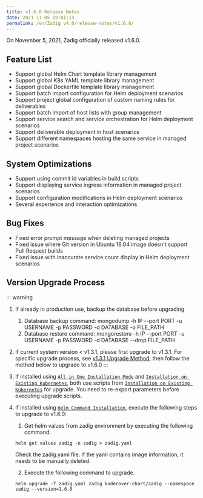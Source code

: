 ```yaml
---
title: v1.6.0 Release Notes
date: 2021-11-05 19:01:13
permalink: /en/Zadig v4.0/release-notes/v1.6.0/
---
```

On November 5, 2021, Zadig officially released v1.6.0.

## Feature List
- Support global Helm Chart template library management
- Support global K8s YAML template library management
- Support global Dockerfile template library management
- Support batch import configuration for Helm deployment scenarios
- Support project global configuration of custom naming rules for deliverables
- Support batch import of host lists with group management
- Support service search and service orchestration for Helm deployment scenarios
- Support deliverable deployment in host scenarios
- Support different namespaces hosting the same service in managed project scenarios

## System Optimizations
- Support using commit id variables in build scripts
- Support displaying service ingress information in managed project scenarios
- Support configuration modifications in Helm deployment scenarios
- Several experience and interaction optimizations

## Bug Fixes
- Fixed error prompt message when deleting managed projects
- Fixed issue where Git version in Ubuntu 16.04 image doesn't support Pull Request builds
- Fixed issue with inaccurate service count display in Helm deployment scenarios

## Version Upgrade Process

::: warning

1. If already in production use, backup the database before upgrading
    1. Database backup command: mongodump -h IP --port PORT -u USERNAME -p PASSWORD -d DATABASE -o FILE_PATH
    2. Database restore command: mongorestore -h IP --port PORT -u USERNAME -p PASSWORD -d DATABASE --drop FILE_PATH
2. If current system version < v1.3.1, please first upgrade to v1.3.1. For specific upgrade process, see [v1.3.1 Upgrade Method](/v1.6.0/release-notes/v1.3.1/), then follow the method below to upgrade to v1.6.0
:::

1. If installed using [`All in One Installation Mode`](/v1.6.0/install/all-in-one/) and [`Installation on Existing Kubernetes`](/v1.6.0/install/install-on-k8s/), both use scripts from [`Installation on Existing Kubernetes`](/v1.6.0/install/install-on-k8s/) for upgrade. You need to re-export parameters before executing upgrade scripts.

2. If installed using [`Helm Command Installation`](/v1.6.0/install/helm-deploy/), execute the following steps to upgrade to v1.6.0:
    
    1. Get helm values from zadig environment by executing the following command.

    ```
    helm get values zadig -n zadig > zadig.yaml
    ```

    Check the zadig.yaml file. If the yaml contains image information, it needs to be manually deleted.
    
    2. Execute the following command to upgrade.
    
    ```
    helm upgrade -f zadig.yaml zadig koderover-chart/zadig --namespace zadig --version=1.6.0
    ```
